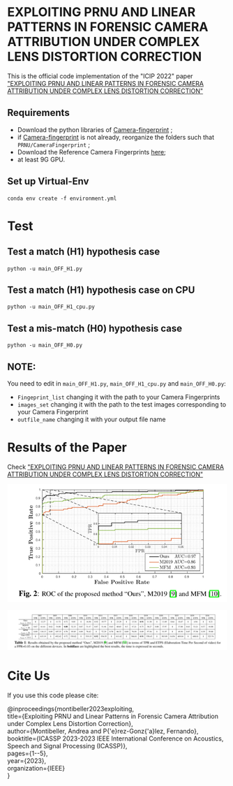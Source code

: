 # EXPLOITING PRNU AND LINEAR PATTERNS IN FORENSIC CAMERA ATTRIBUTION UNDER COMPLEX LENS DISTORTION CORRECTION

This is the official code implementation of the "ICIP 2022" paper ["EXPLOITING PRNU AND LINEAR PATTERNS IN FORENSIC CAMERA ATTRIBUTION
UNDER COMPLEX LENS DISTORTION CORRECTION"](https://ieeexplore.ieee.org/abstract/document/10096605)

## Requirements

- Download the python libraries of [Camera-fingerprint](https://dde.binghamton.edu/download/camera_fingerprint/) ;
 - if [Camera-fingerprint](https://dde.binghamton.edu/download/camera_fingerprint/) is not already, reorganize the folders such that ```PRNU/CameraFingerprint``` ;
 - Download the Reference Camera Fingerprints [here](https://drive.google.com/drive/folders/1SmTu0IoGCSEWFMNOYfrMtXtCg2DznggN?usp=sharing);
 - at least 9G GPU.
## Set up Virtual-Env
```
conda env create -f environment.yml
```

# Test

## Test a match (H1) hypothesis case
```
python -u main_OFF_H1.py
```

## Test a match (H1) hypothesis case on CPU
```
python -u main_OFF_H1_cpu.py
```

## Test a mis-match (H0) hypothesis case
```
python -u main_OFF_H0.py
```

## NOTE:
You need to edit in ```main_OFF_H1.py```, ```main_OFF_H1_cpu.py``` and ```main_OFF_H0.py```:
- ```Fingeprint_list``` changing it with the path to your Camera Fingerprints
- ```images_set``` changing it with the path to the test images corresponding to your Camera Fingerprint
- ```outfile_name``` changing it with your output file name

# Results of the Paper

Check ["EXPLOITING PRNU AND LINEAR PATTERNS IN FORENSIC CAMERA ATTRIBUTION
UNDER COMPLEX LENS DISTORTION CORRECTION"](https://ieeexplore.ieee.org/abstract/document/10096605)

<p align="center">
  <img src="https://github.com/AMontiB/GPU-PRNU-SIFT/blob/main/figures/ROC.png">
</p>

![tables](https://github.com/AMontiB/GPU-PRNU-SIFT/blob/main/figures/table.png?raw=true)

# Cite Us
If you use this code please cite: 

@inproceedings{montibeller2023exploiting, \
  title={Exploiting PRNU and Linear Patterns in Forensic Camera Attribution under Complex Lens Distortion Correction}, \
  author={Montibeller, Andrea and P{\'e}rez-Gonz{\'a}lez, Fernando}, \
  booktitle={ICASSP 2023-2023 IEEE International Conference on Acoustics, Speech and Signal Processing (ICASSP)}, \
  pages={1--5}, \
  year={2023}, \
  organization={IEEE} \
}
